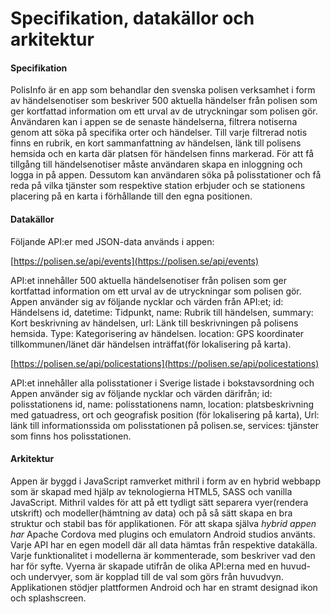 ﻿
# Specifikation, datakällor och arkitektur

#### Specifikation

PolisInfo är en app som behandlar den svenska polisen verksamhet i form av händelsenotiser som beskriver 500 aktuella händelser från polisen som ger kortfattad information om ett urval av de utryckningar som polisen gör. Användaren kan i appen se de senaste händelserna, filtrera notiserna genom att söka på specifika orter och händelser. Till varje filtrerad notis finns en rubrik, en kort sammanfattning av händelsen, länk till polisens hemsida och en karta där platsen för händelsen finns markerad. För att få tillgång till händelsenotiser måste användaren skapa en inloggning och logga in på appen. Dessutom kan användaren söka på polisstationer och få reda på vilka tjänster som respektive station erbjuder och se stationens placering på en karta i förhållande till den egna positionen.

#### Datakällor

Följande API:er med JSON-data används i appen:

[https://polisen.se/api/events](https://polisen.se/api/events)

API:et innehåller 500 aktuella händelsenotiser från polisen som ger kortfattad information om ett urval av de utryckningar som polisen gör. Appen använder sig av följande nycklar och värden från API:et; id: Händelsens id,  datetime: Tidpunkt, name: Rubrik till händelsen, summary: Kort beskrivning av händelsen, url: Länk till beskrivningen på polisens hemsida. Type: Kategorisering av händelsen. location: GPS koordinater tillkommunen/länet där händelsen inträffat(för lokalisering på karta).

[https://polisen.se/api/policestations](https://polisen.se/api/policestations)

API:et innehåller alla polisstationer i Sverige listade i bokstavsordning och Appen använder sig av följande nycklar och värden därifrån; id: polisstationens id, name: polisstationens namn, location: platsbeskrivning med gatuadress, ort och geografisk position (för lokalisering på karta), Url: länk till informationssida om polisstationen på polisen.se, services: tjänster som finns hos polisstationen.

#### Arkitektur

Appen är byggd i JavaScript ramverket mithril i form av en hybrid webbapp som är skapad med hjälp av  teknologierna HTML5, SASS och vanilla JavaScript. Mithril valdes för att på ett tydligt sätt separera vyer(rendera utskrift) och modeller(hämtning av data) och på så sätt skapa en bra struktur och stabil bas för applikationen. För att skapa själva _hybrid appen har_  Apache Cordova med plugins och emulatorn Android studios använts.  Varje API har en egen modell där all data hämtas från respektive datakälla. Varje funktionalitet i modellerna är kommenterade, som beskriver vad den har för syfte. Vyerna är skapade utifrån de olika API:erna med en huvud- och undervyer, som är kopplad till de val som görs från huvudvyn. Applikationen stödjer plattformen Android och har en stramt designad ikon och splashscreen.
